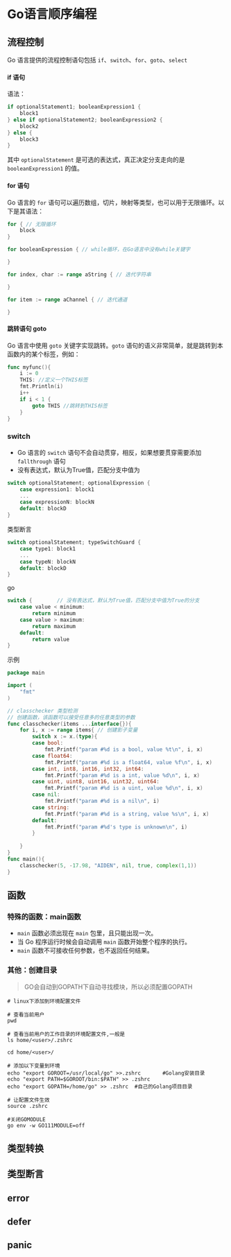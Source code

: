 # Go语言顺序编程

## 流程控制

Go 语言提供的流程控制语句包括 `if`、`switch`、`for`、`goto`、`select`

#### if 语句

语法：

```go
if optionalStatement1; booleanExpression1 {
    block1
} else if optionalStatement2; booleanExpression2 {
    block2
} else {
    block3
}
```

其中 `optionalStatement` 是可选的表达式，真正决定分支走向的是 `booleanExpression1` 的值。

#### for 语句

Go 语言的 `for` 语句可以遍历数组，切片，映射等类型，也可以用于无限循环。以下是其语法：

```go
for { // 无限循环
    block
}

for booleanExpression { // while循环，在Go语言中没有while关键字

}

for index, char := range aString { // 迭代字符串

}

for item := range aChannel { // 迭代通道

}
```

#### 跳转语句 goto

Go 语言中使用 `goto` 关键字实现跳转。`goto` 语句的语义非常简单，就是跳转到本函数内的某个标签，例如：

```go
func myfunc(){
    i := 0
    THIS: //定义一个THIS标签
    fmt.Println(i)
    i++
    if i < 1 {
        goto THIS //跳转到THIS标签
    }
}
```

### switch

- Go 语言的 `switch` 语句不会自动贯穿，相反，如果想要贯穿需要添加 `fallthrough` 语句
-  没有表达式，默认为True值，匹配分支中值为

```go
switch optionalStatement; optionalExpression {
    case expression1: block1
    ...
    case expressionN: blockN
    default: blockD
}
```

类型断言

```go
switch optionalStatement; typeSwitchGuard {
    case type1: block1
    ...
    case typeN: blockN
    default: blockD
}
```

go

```go
switch {        // 没有表达式，默认为True值，匹配分支中值为True的分支
    case value < minimum:
        return minimum
    case value > maximum:
        return maximum
    default:
        return value
}
```

示例

```go
package main

import (
	"fmt"
)

// classchecker 类型检测
// 创建函数，该函数可以接受任意多的任意类型的参数
func classchecker(items ...interface{}){
	for i, x := range items{ // 创建影子变量
		switch x := x.(type){
		case bool:
			fmt.Printf("param #%d is a bool, value %t\n", i, x)
		case float64:
			fmt.Printf("param #%d is a float64, value %f\n", i, x)
		case int, int8, int16, int32, int64:
			fmt.Printf("param #%d is a int, value %d\n", i, x)
		case uint, uint8, uint16, uint32, uint64:
			fmt.Printf("param #%d is a uint, value %d\n", i, x)
		case nil:
			fmt.Printf("param #%d is a nil\n", i)
		case string:
			fmt.Printf("param #%d is a string, value %s\n", i, x)
		default:
			fmt.Printf("param #%d's type is unknown\n", i)
		}
		
	}
}
func main(){
	classchecker(5, -17.98, "AIDEN", nil, true, complex(1,1))
}
```

## 函数

### 特殊的函数：main函数

- `main` 函数必须出现在 `main` 包里，且只能出现一次。
- 当 Go 程序运行时候会自动调用 `main` 函数开始整个程序的执行。
- `main` 函数不可接收任何参数，也不返回任何结果。

### 其他：创建目录

>  GO会自动到GOPATH下自动寻找模块，所以必须配置GOPATH

```shell
# linux下添加到环境配置文件

# 查看当前用户
pwd

# 查看当前用户的工作目录的环境配置文件,一般是
ls home/<user>/.zshrc

cd home/<user>/

# 添加以下变量到环境
echo "export GOROOT=/usr/local/go" >>.zshrc       #Golang安装目录
echo "export PATH=$GOROOT/bin:$PATH" >> .zshrc
echo "export GOPATH=/home/go" >> .zshrc  #自己的Golang项目目录

# 让配置文件生效
source .zshrc

#关闭GOMODULE
go env -w GO111MODULE=off
```



## 类型转换

## 类型断言

## error

## defer

## panic

